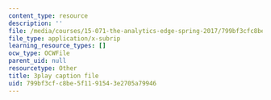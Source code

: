 ```yaml
---
content_type: resource
description: ''
file: /media/courses/15-071-the-analytics-edge-spring-2017/799bf3cfc8be5f1191543e2705a79946_1i5TDkri78Y.vtt
file_type: application/x-subrip
learning_resource_types: []
ocw_type: OCWFile
parent_uid: null
resourcetype: Other
title: 3play caption file
uid: 799bf3cf-c8be-5f11-9154-3e2705a79946
---
```

